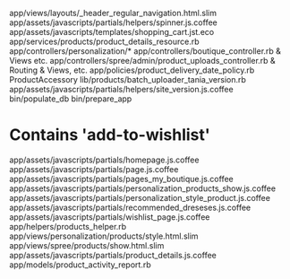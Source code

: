 app/views/layouts/_header_regular_navigation.html.slim
app/assets/javascripts/partials/helpers/spinner.js.coffee
app/assets/javascripts/templates/shopping_cart.jst.eco
app/services/products/product_details_resource.rb
app/controllers/personalization/*
app/controllers/boutique_controller.rb & Views etc.
app/controllers/spree/admin/product_uploads_controller.rb & Routing & Views, etc.
app/policies/product_delivery_date_policy.rb
ProductAccessory
lib/products/batch_uploader_tania_version.rb
app/assets/javascripts/partials/helpers/site_version.js.coffee
bin/populate_db
bin/prepare_app

# Contains 'add-to-wishlist'
app/assets/javascripts/partials/homepage.js.coffee
app/assets/javascripts/partials/page.js.coffee
app/assets/javascripts/partials/pages_my_boutique.js.coffee
app/assets/javascripts/partials/personalization_products_show.js.coffee
app/assets/javascripts/partials/personalization_style_product.js.coffee
app/assets/javascripts/partials/recommended_dreseses.js.coffee
app/assets/javascripts/partials/wishlist_page.js.coffee
app/helpers/products_helper.rb
app/views/personalization/products/style.html.slim
app/views/spree/products/show.html.slim
app/assets/javascripts/partials/product_details.js.coffee
app/models/product_activity_report.rb
